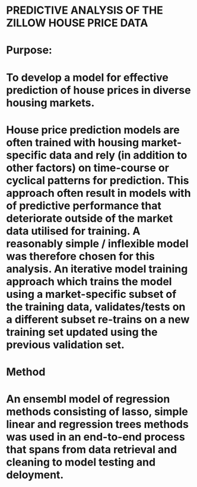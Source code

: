 #                        PREDICTIVE ANALYSIS OF THE ZILLOW HOUSE PRICE DATA

# Purpose:
#    To develop a model for effective prediction of house prices in diverse housing markets. 
#    House price prediction models are often trained with housing market-specific data and rely (in addition to other factors) on time-course or cyclical patterns for prediction. This approach often result in models with of predictive performance that deteriorate outside of the market data utilised for training. A reasonably simple / inflexible model was therefore chosen for this analysis. An iterative model training approach which trains the model using a market-specific subset of the training data, validates/tests on a different subset re-trains on a new training set updated using the previous validation set.

# Method
#    An ensembl model of regression methods consisting of lasso, simple linear and regression trees methods was used in an end-to-end process that spans from data retrieval and cleaning to model testing and deloyment.
